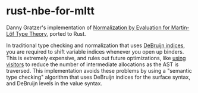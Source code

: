 # rust-nbe-for-mltt

Danny Gratzer's implementation of [Normalization by Evaluation for Martin-Löf
Type Theory][nbe-for-mltt], ported to Rust.

In traditional type checking and normalization that uses [DeBruijn indices][de-bruijn-indices],
you are required to shift variable indices whenever you open up binders. This
is extremely expensive, and rules out future optimizations, like [using
visitors][visitors] to reduce the number of intermediate allocations as the AST
is traversed. This implementation avoids these problems by using a "semantic
type checking"  algorithm that uses DeBruijn indices for the surface syntax, and
DeBruijn levels in the value syntax.

[nbe-for-mltt]: https://github.com/jozefg/nbe-for-mltt
[de-bruijn-indices]: https://en.wikipedia.org/wiki/De_Bruijn_index
[visitors]: https://github.com/pikelet-lang/pikelet/issues/75

